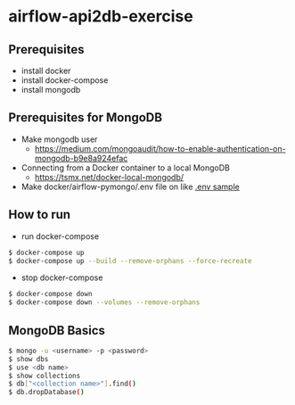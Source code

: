 # airflow-api2db-exercise

## Prerequisites
- install docker
- install docker-compose
- install mongodb

## Prerequisites for MongoDB
- Make mongodb user
    - https://medium.com/mongoaudit/how-to-enable-authentication-on-mongodb-b9e8a924efac
- Connecting from a Docker container to a local MongoDB
    - https://tsmx.net/docker-local-mongodb/
- Make docker/airflow-pymongo/.env file on like [.env sample](https://github.com/instork/airflow-api2db-exercise/blob/main/docker/airflow-pymongo/.env_example)

## How to run
- run docker-compose
```bash
$ docker-compose up
$ docker-compose up --build --remove-orphans --force-recreate
```

- stop docker-compose
```bash
$ docker-compose down
$ docker-compose down --volumes --remove-orphans
```

## MongoDB Basics
```bash
$ mongo -u <username> -p <password>
$ show dbs
$ use <db name>
$ show collections
$ db["<collection name>"].find()
$ db.dropDatabase()
```

